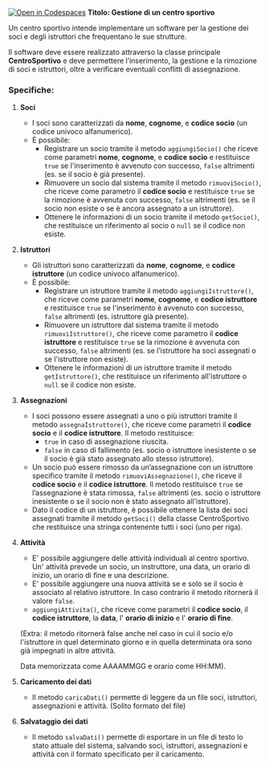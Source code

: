 [![Open in Codespaces](https://classroom.github.com/assets/launch-codespace-2972f46106e565e64193e422d61a12cf1da4916b45550586e14ef0a7c637dd04.svg)](https://classroom.github.com/open-in-codespaces?assignment_repo_id=17558336)
**Titolo: Gestione di un centro sportivo**  

Un centro sportivo intende implementare un software per la gestione dei soci e degli istruttori che frequentano le sue strutture.  

Il software deve essere realizzato attraverso la classe principale **CentroSportivo** e deve permettere l’inserimento, la gestione e la rimozione di soci e istruttori, oltre a verificare eventuali conflitti di assegnazione.  

### Specifiche:  
1. **Soci**  
   - I soci sono caratterizzati da **nome**, **cognome**, e **codice socio** (un codice univoco alfanumerico).  
   - È possibile:  
     - Registrare un socio tramite il metodo `aggiungiSocio()` che riceve come parametri **nome**, **cognome**, e **codice socio** e restituisce `true` se l'inserimento è avvenuto con successo, `false` altrimenti (es. se il socio è già presente). 
     - Rimuovere un socio dal sistema tramite il metodo `rimuoviSocio()`, che riceve come parametro il **codice socio** e restituisce `true` se la rimozione è avvenuta con successo, `false` altrimenti (es. se il socio non esiste o se è ancora assegnato a un istruttore).  
     - Ottenere le informazioni di un socio tramite il metodo `getSocio()`, che restituisce un riferimento al socio o `null` se il codice non esiste.  

2. **Istruttori**  
   - Gli istruttori sono caratterizzati da **nome**, **cognome**, e **codice istruttore** (un codice univoco alfanumerico).  
   - È possibile:  
     - Registrare un istruttore tramite il metodo `aggiungiIstruttore()`, che riceve come parametri **nome**, **cognome**, e **codice istruttore** e restituisce `true` se l'inserimento è avvenuto con successo, `false` altrimenti (es. istruttore già presente). 
     - Rimuovere un istruttore dal sistema tramite il metodo `rimuoviIstruttore()`, che riceve come parametro il **codice istruttore** e restituisce `true` se la rimozione è avvenuta con successo, `false` altrimenti (es. se l’istruttore ha soci assegnati o se l'istruttore non esiste).  
     - Ottenere le informazioni di un istruttore tramite il metodo `getIstruttore()`, che restituisce un riferimento all'istruttore o `null` se il codice non esiste.  

3. **Assegnazioni**  
   - I soci possono essere assegnati a uno o più istruttori tramite il metodo `assegnaIstruttore()`, che riceve come parametri il **codice socio** e il **codice istruttore**. Il metodo restituisce:  
     - `true` in caso di assegnazione riuscita.  
     - `false` in caso di fallimento (es. socio o istruttore inesistente o se il socio è già stato assegnato allo stesso istruttore).  
   - Un socio può essere rimosso da un’assegnazione con un istruttore specifico tramite il metodo `rimuoviAssegnazione()`, che riceve il **codice socio** e il **codice istruttore**. Il metodo restituisce `true` se l’assegnazione è stata rimossa, `false` altrimenti (es. socio o istruttore inesistente o se il socio non è stato assegnato all'istruttore).  
   - Dato il codice di un istruttore, è possibile ottenere la lista dei soci assegnati tramite il metodo `getSoci()` della classe CentroSportivo che restituisce una stringa contenente tutti i soci (uno per riga).
   
4. **Attività**
	- E' possibile aggiungere delle attività individuali al centro sportivo. Un' attività prevede un socio, un instruttore, una data, un orario di inizio, un orario di fine e una descrizione.
	- E' possibile aggiungere una nuova attività se e solo se il socio è associato al relativo istruttore. In caso contrario il metodo ritornerà il valore `false`.
	- `aggiungiAttivita()`, che riceve come parametri il **codice socio**, il **codice istruttore**, la **data**, l' **orario di inizio** e l' **orario di fine**.  
	
	(Extra: il metodo ritornerà false anche nel caso in cui il socio e/o l'istruttore in quel determinato giorno e in quella determinata ora sono già impegnati in altre attività.
	
	Data memorizzata come AAAAMMGG e orario come HH:MM).
	
5. **Caricamento dei dati**  
   - Il metodo `caricaDati()` permette di leggere da un file soci, istruttori, assegnazioni e attività. (Solito formato del file)
   
6. **Salvataggio dei dati**  
   - Il metodo `salvaDati()` permette di esportare in un file di testo lo stato attuale del sistema, salvando soci, istruttori, assegnazioni e attività con il formato specificato per il caricamento.